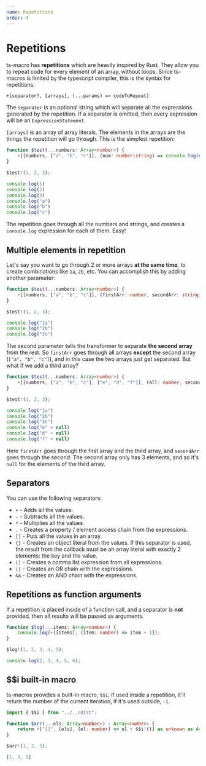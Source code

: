 ```yaml
---
name: Repetitions
order: 4
---
```


# Repetitions

ts-macro has **repetitions** which are heavily inspired by Rust. They allow you to repeat code for every element of an array, without loops. Since ts-macros is limited by the typescript compiler, this is the syntax for repetitions:

```
+[separator?, [arrays], (...params) => codeToRepeat]
```

The `separator` is an optional string which will separate all the expressions generated by the repetition. If a separator is omitted, then every expression will be an `ExpressionStatement`. 

`[arrays]` is an array of array literals. The elements in the arrays are the things the repetition will go through. This is the simplest repetition:

```ts --Macro
function $test(...numbers: Array<number>) {
    +[[numbers, ["a", "b", "c"]], (num: number|string) => console.log(num)]
}

$test!(1, 2, 3);
```
```ts --Result
console.log(1)
console.log(2)
console.log(3)
console.log("a")
console.log("b")
console.log("c")
```

The repetition goes through all the numbers and strings, and creates a `console.log` expression for each of them. Easy!

## Multiple elements in repetition

Let's say you want to go through 2 or more arrays **at the same time**, to create combinations like `1a`, `2b`, etc. You can accomplish this by adding another parameter:

```ts --Macro
function $test(...numbers: Array<number>) {
    +[[numbers, ["a", "b", "c"]], (firstArr: number, secondArr: string) => console.log(firstArr + secondArr)]
}

$test!(1, 2, 3);
```
```ts --Result
console.log("1a")
console.log("2b")
console.log("3c")
```

The second parameter tells the transformer to separate **the second array** from the rest. So `firstArr` goes through all arrays **except** the second array (`["a", "b", "c"]`), and in this case the two arrays just get separated. But what if we add a third array?

```ts --Macro
function $test(...numbers: Array<number>) {
    +[[numbers, ["a", "b", "c"], ["e", "d", "f"]], (all: number, secondArr: string) => console.log(firstArr + secondArr)]
}

$test!(1, 2, 3);
```
```ts --Result
console.log("1a")
console.log("2b")
console.log("3c")
console.log("e" + null)
console.log("d" + null)
console.log("f" + null)
```

Here `firstArr` goes through the first array and the third array, and `secondArr` goes through the second. The second array only has 3 elements, and so it's `null` for the elements of the third array.

## Separators

You can use the following separators:

- `+` - Adds all the values.
- `-` - Subtracts all the values.
- `*` - Multiplies all the values.
- `.` - Creates a property / element access chain from the expressions.
- `[]` - Puts all the values in an array.
- `{}` - Creates an object literal from the values. If this separator is used, the result from the callback must be an array literal with exactly 2 elements: the key and the value.
- `()` - Creates a comma list expression from all expressions.
- `||` - Creates an OR chain with the expressions. 
- `&&` - Creates an AND chain with the expressions.

## Repetitions as function arguments

If a repetition is placed inside of a function call, and a separator is **not** provided, then all results will be passed as arguments.

```ts --Macro
function $log(...items: Array<number>) {
    console.log(+[[items], (item: number) => item + 1]);
}
```
```ts --Call
$log!(1, 2, 3, 4, 5);
```
```ts --Result
console.log(2, 3, 4, 5, 6);
```

## $$i built-in macro

ts-macros provides a built-in macro, `$$i`, if used inside a repetition, it'll return the number of the current iteration, if it's used outside, `-1`.

```ts --Macro
import { $$i } from "../../dist";

function $arr(...els: Array<number>) : Array<number> {
    return +["[]", [els], (el: number) => el + $$i!()] as unknown as Array<number>;
}
```
```ts --Call
$arr!(1, 2, 3);
```
```ts --Result
[1, 3, 5]
```